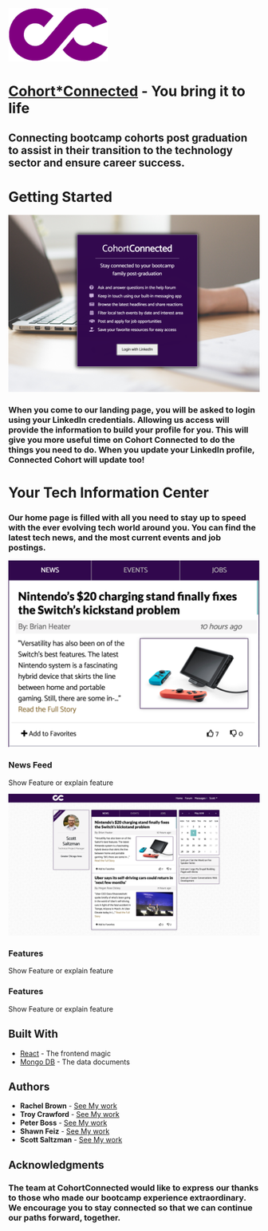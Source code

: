 ![Cohort Connected][cclogo]   

[cclogo]: /client/public/assets/images/logo-cc_readme.png?raw=true?raw=true
"Logo Title Text 2"

# [Cohort*Connected](https://cohortconnected.herokuapp.com/) - You bring it to life 

## Connecting bootcamp cohorts post graduation to assist in their transition to the technology sector and ensure career success.

# Getting Started
![Login](/client/public/assets/images/landing.png?raw=true)

 ### When you come to our landing page, you will be asked to login using your LinkedIn credentials. Allowing us access will provide the information to build your profile for you. This will give you more useful time on Cohort Connected to do the things you need to do. When you update your LinkedIn profile, Connected Cohort will update too!


# Your Tech Information Center 

### Our home page is filled with all you need to stay up to speed with the ever evolving tech world around you.  You can find the latest tech news, and the most current events and job postings.  

![News](/client/public/assets/images/news.png?raw=true)

### News Feed

Show Feature or explain feature

![Home](/client/public/assets/images/home.png?raw=true)

### Features

Show Feature or explain feature

### Features

Show Feature or explain feature



## Built With

* [React](https://reactjs.org/) - The frontend magic
* [Mongo DB](https://www.mongodb.com/) - The data documents




## Authors

* **Rachel Brown**  - [See My work](https://rachelb.tech/)
* **Troy Crawford**  - [See My work](https://troycrawford.tech/)
* **Peter Boss**  - [See My work](https://peterboss.com/)
* **Shawn Feiz**  - [See My work](http://shawnfez.com/)
* **Scott Saltzman**  - [See My work](https://salty923.github.io/Bootstrap-Portfolio/)


## Acknowledgments

### The team at CohortConnected would like to express our thanks to those who made our bootcamp experience extraordinary. We encourage you to stay connected so that we can continue our paths forward, together.


